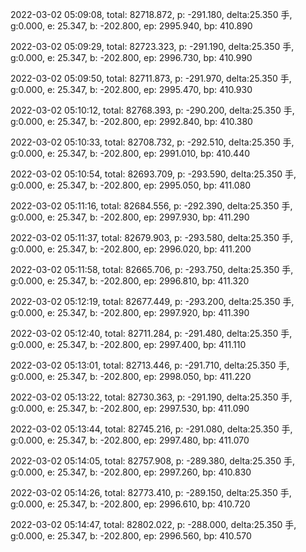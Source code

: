 2022-03-02 05:09:08, total: 82718.872, p: -291.180, delta:25.350 手, g:0.000, e: 25.347, b: -202.800, ep: 2995.940, bp: 410.890

2022-03-02 05:09:29, total: 82723.323, p: -291.190, delta:25.350 手, g:0.000, e: 25.347, b: -202.800, ep: 2996.730, bp: 410.990

2022-03-02 05:09:50, total: 82711.873, p: -291.970, delta:25.350 手, g:0.000, e: 25.347, b: -202.800, ep: 2995.470, bp: 410.930

2022-03-02 05:10:12, total: 82768.393, p: -290.200, delta:25.350 手, g:0.000, e: 25.347, b: -202.800, ep: 2992.840, bp: 410.380

2022-03-02 05:10:33, total: 82708.732, p: -292.510, delta:25.350 手, g:0.000, e: 25.347, b: -202.800, ep: 2991.010, bp: 410.440

2022-03-02 05:10:54, total: 82693.709, p: -293.590, delta:25.350 手, g:0.000, e: 25.347, b: -202.800, ep: 2995.050, bp: 411.080

2022-03-02 05:11:16, total: 82684.556, p: -292.390, delta:25.350 手, g:0.000, e: 25.347, b: -202.800, ep: 2997.930, bp: 411.290

2022-03-02 05:11:37, total: 82679.903, p: -293.580, delta:25.350 手, g:0.000, e: 25.347, b: -202.800, ep: 2996.020, bp: 411.200

2022-03-02 05:11:58, total: 82665.706, p: -293.750, delta:25.350 手, g:0.000, e: 25.347, b: -202.800, ep: 2996.810, bp: 411.320

2022-03-02 05:12:19, total: 82677.449, p: -293.200, delta:25.350 手, g:0.000, e: 25.347, b: -202.800, ep: 2997.920, bp: 411.390

2022-03-02 05:12:40, total: 82711.284, p: -291.480, delta:25.350 手, g:0.000, e: 25.347, b: -202.800, ep: 2997.400, bp: 411.110

2022-03-02 05:13:01, total: 82713.446, p: -291.710, delta:25.350 手, g:0.000, e: 25.347, b: -202.800, ep: 2998.050, bp: 411.220

2022-03-02 05:13:22, total: 82730.363, p: -291.190, delta:25.350 手, g:0.000, e: 25.347, b: -202.800, ep: 2997.530, bp: 411.090

2022-03-02 05:13:44, total: 82745.216, p: -291.080, delta:25.350 手, g:0.000, e: 25.347, b: -202.800, ep: 2997.480, bp: 411.070

2022-03-02 05:14:05, total: 82757.908, p: -289.380, delta:25.350 手, g:0.000, e: 25.347, b: -202.800, ep: 2997.260, bp: 410.830

2022-03-02 05:14:26, total: 82773.410, p: -289.150, delta:25.350 手, g:0.000, e: 25.347, b: -202.800, ep: 2996.610, bp: 410.720

2022-03-02 05:14:47, total: 82802.022, p: -288.000, delta:25.350 手, g:0.000, e: 25.347, b: -202.800, ep: 2996.560, bp: 410.570